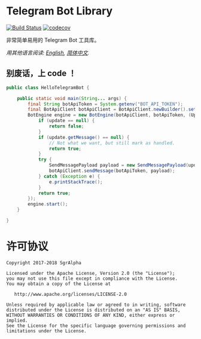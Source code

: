 # Telegram Bot Library
[![Build Status](https://travis-ci.org/io-sgr/telegram-bot.svg?branch=master)](https://travis-ci.org/io-sgr/telegram-bot) [![codecov](https://codecov.io/gh/io-sgr/telegram-bot/branch/master/graph/badge.svg)](https://codecov.io/gh/io-sgr/telegram-bot)

非常简单易用的 Telegram Bot 工具库。

*用其他语言阅读: [English](README.md), [简体中文](README.zh-cn.md).*

## 别废话，上 code ！
```java
public class HelloTelegramBot {

    public static void main(String... args) {
        final String botApiToken = System.getenv("BOT_API_TOKEN");
        final BotApiClient botApiClient = BotApiClient.newBuilder().setSkipRetry(true).build();
        BotEngine engine = new BotEngine(botApiClient, botApiToken, (Update update) -> {
            if (update == null) {
                return false;
            }
            if (update.getMessage() == null) {
                // Not what we want, but still mark as handled.
                return true;
            }
            try {
                SendMessagePayload payload = new SendMessagePayload(update.getMessage().getChat().getId(), "Hello Telegram!");
                botApiClient.sendMessage(botApiToken, payload);
            } catch (Exception e) {
                e.printStackTrace();
            }
            return true;
        });
        engine.start();
    }

}
```

# 许可协议

    Copyright 2017-2018 SgrAlpha
   
    Licensed under the Apache License, Version 2.0 (the "License");
    you may not use this file except in compliance with the License.
    You may obtain a copy of the License at
   
       http://www.apache.org/licenses/LICENSE-2.0
   
    Unless required by applicable law or agreed to in writing, software
    distributed under the License is distributed on an "AS IS" BASIS,
    WITHOUT WARRANTIES OR CONDITIONS OF ANY KIND, either express or implied.
    See the License for the specific language governing permissions and
    limitations under the License.
